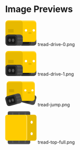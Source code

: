 # Image Previews

<img src="tread-drive-0.png" width="100" /> tread-drive-0.png<br>

<img src="tread-drive-1.png" width="100" /> tread-drive-1.png<br>

<img src="tread-jump.png" width="100" /> tread-jump.png<br>

<img src="tread-top-full.png" width="100" /> tread-top-full.png<br>

